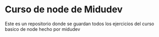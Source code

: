 <h1>Curso de node de Midudev</h1>
<p>Este es un repositorio donde se guardan todos los ejercicios del curso basico de node hecho por midudev</p>
